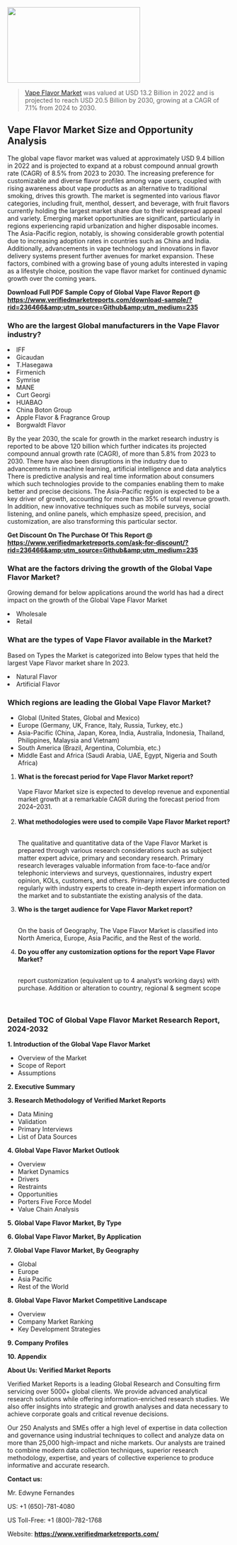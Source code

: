 <img src="https://ffe5etoiles.com/wp-content/uploads/2024/12/MST1-300x171.png" alt="" width="300" height="171" class="alignnone size-medium wp-image-20088" /><blockquote><p><p><a href="https://www.verifiedmarketreports.com/download-sample/?rid=236466&utm_source=Github&utm_medium=235" target="_blank">Vape Flavor Market</a> was valued at USD 13.2 Billion in 2022 and is projected to reach USD 20.5 Billion by 2030, growing at a CAGR of 7.1% from 2024 to 2030.</p></blockquote><p><h2>Vape Flavor Market Size and Opportunity Analysis</h2> The global vape flavor market was valued at approximately USD 9.4 billion in 2022 and is projected to expand at a robust compound annual growth rate (CAGR) of 8.5% from 2023 to 2030. The increasing preference for customizable and diverse flavor profiles among vape users, coupled with rising awareness about vape products as an alternative to traditional smoking, drives this growth. The market is segmented into various flavor categories, including fruit, menthol, dessert, and beverage, with fruit flavors currently holding the largest market share due to their widespread appeal and variety. Emerging market opportunities are significant, particularly in regions experiencing rapid urbanization and higher disposable incomes. The Asia-Pacific region, notably, is showing considerable growth potential due to increasing adoption rates in countries such as China and India. Additionally, advancements in vape technology and innovations in flavor delivery systems present further avenues for market expansion. These factors, combined with a growing base of young adults interested in vaping as a lifestyle choice, position the vape flavor market for continued dynamic growth over the coming years. </p><p class=""><strong>Download Full PDF Sample Copy of Global Vape Flavor Report @ <a href="https://www.verifiedmarketreports.com/download-sample/?rid=236466&amp;utm_source=Github&amp;utm_medium=235" target="_blank">https://www.verifiedmarketreports.com/download-sample/?rid=236466&amp;utm_source=Github&amp;utm_medium=235</a></strong></p><h3 id="" class="">Who are the largest Global manufacturers in the Vape Flavor industry?</h3><p><li>IFF</li><li> Gicaudan</li><li> T.Hasegawa</li><li> Firmenich</li><li> Symrise</li><li> MANE</li><li> Curt Georgi</li><li> HUABAO</li><li> China Boton Group</li><li> Apple Flavor & Fragrance Group</li><li> Borgwaldt Flavor</li></p><div class=""><div class="" dir="" data-message-author-role="" data-message-id="" data-message-model-slug=""><div class=""><div class=""><div class=""><div class="" dir="" data-message-author-role="" data-message-id="" data-message-model-slug=""><div class=""><div class=""><p>By the year 2030, the scale for growth in the market research industry is reported to be above 120 billion which further indicates its projected compound annual growth rate (CAGR), of more than 5.8% from 2023 to 2030. There have also been disruptions in the industry due to advancements in machine learning, artificial intelligence and data analytics There is predictive analysis and real time information about consumers which such technologies provide to the companies enabling them to make better and precise decisions. The Asia-Pacific region is expected to be a key driver of growth, accounting for more than 35% of total revenue growth. In addition, new innovative techniques such as mobile surveys, social listening, and online panels, which emphasize speed, precision, and customization, are also transforming this particular sector.</p><p><strong>Get Discount On The Purchase Of This Report @&nbsp; <a href="https://www.verifiedmarketreports.com/ask-for-discount/?rid=236466&amp;utm_source=Github&amp;utm_medium=235" target="_blank">https://www.verifiedmarketreports.com/ask-for-discount/?rid=236466&amp;utm_source=Github&amp;utm_medium=235</a></strong></p></div></div></div></div></div></div></div></div><h3 id="" class="">What are the factors driving the growth of the Global Vape Flavor Market?</h3><p id="" class="">Growing demand for below applications around the world has had a direct impact on the growth of the Global Vape Flavor Market</p><p id="" class=""><li>Wholesale</li><li> Retail</li></p><h3 id="" class="">What are the types of Vape Flavor available in the Market?</h3><p id="" class="">Based on Types the Market is categorized into Below types that held the largest Vape Flavor market share In 2023.</p><p id="" class=""><li>Natural Flavor</li><li> Artificial Flavor</li></p><h3 id="" class="">Which regions are leading the Global Vape Flavor Market?</h3><ul><li>Global (United States, Global and Mexico)</li><li>Europe (Germany, UK, France, Italy, Russia, Turkey, etc.)</li><li>Asia-Pacific (China, Japan, Korea, India, Australia, Indonesia, Thailand, Philippines, Malaysia and Vietnam)</li><li>South America (Brazil, Argentina, Columbia, etc.)</li><li>Middle East and Africa (Saudi Arabia, UAE, Egypt, Nigeria and South Africa)</li></ul><p><ol><li><strong>What is the forecast period for Vape Flavor Market report?<br /></strong><br /><span data-sheets-root="1" data-sheets-value="{&quot;1&quot;:2,&quot;2&quot;:&quot;XXXX size is expected to develop revenue and exponential market growth at a remarkable CAGR during the forecast period from 2024&ndash;2030.&quot;}" data-sheets-userformat="{&quot;2&quot;:12674,&quot;4&quot;:{&quot;1&quot;:2,&quot;2&quot;:16776960},&quot;10&quot;:2,&quot;11&quot;:0,&quot;15&quot;:&quot;Arial&quot;,&quot;16&quot;:12}">Vape Flavor Market size is expected to develop revenue and exponential market growth at a remarkable CAGR during the forecast period from 2024&ndash;2031.</span><br /><br /></li><li><strong>What methodologies were used to compile Vape Flavor Market report?<br /><br /></strong><p>The qualitative and quantitative data of the&nbsp;Vape Flavor Market is prepared through various research considerations such as subject matter expert advice, primary and secondary research. Primary research leverages valuable information from face-to-face and/or telephonic interviews and surveys, questionnaires, industry expert opinion, KOLs, customers, and others. Primary interviews are conducted regularly with industry experts to create in-depth expert information on the market and to substantiate the existing analysis of the data.&nbsp;</p></li><li><strong>Who is the target audience for Vape Flavor Market report?<br /><br /></strong><p>On the basis of Geography, The&nbsp;Vape Flavor Market is classified into North America, Europe, Asia Pacific, and the Rest of the world.</p></li><li><strong>Do you offer any customization options for the report Vape Flavor Market?<br /><br /></strong><p>report customization (equivalent up to 4 analyst&rsquo;s working days) with purchase. Addition or alteration to country, regional &amp; segment scope</p><p>&nbsp;</p></li></ol></p><h3 id="" class="">Detailed TOC of Global Vape Flavor Market Research Report, 2024-2032</h3><p id="" class=""><strong>1. Introduction of the Global Vape Flavor Market</strong></p><ul><li>Overview of the Market</li><li>Scope of Report</li><li>Assumptions</li></ul><p id="" class=""><strong>2. Executive Summary</strong></p><p id="" class=""><strong>3. Research Methodology of&nbsp;Verified Market Reports</strong></p><ul><li>Data Mining</li><li>Validation</li><li>Primary Interviews</li><li>List of Data Sources</li></ul><p id="" class=""><strong>4. Global Vape Flavor Market Outlook</strong></p><ul><li>Overview</li><li>Market Dynamics</li><li>Drivers</li><li>Restraints</li><li>Opportunities</li><li>Porters Five Force Model</li><li>Value Chain Analysis</li></ul><p id="" class=""><strong>5. Global Vape Flavor Market, By&nbsp;Type</strong></p><p id="" class=""><strong>6. Global Vape Flavor Market, By Application</strong></p><p id="" class=""><strong>7. Global Vape Flavor Market, By Geography</strong></p><ul><li>Global</li><li>Europe</li><li>Asia Pacific</li><li>Rest of the World</li></ul><p id="" class=""><strong>8. Global Vape Flavor Market Competitive Landscape</strong></p><ul><li>Overview</li><li>Company Market Ranking</li><li>Key Development Strategies</li></ul><p id="" class=""><strong>9. Company Profiles</strong></p><p id="" class=""><strong>10. Appendix</strong></p><p id="" class=""><strong>About Us: Verified Market Reports</strong></p><p id="" class="">Verified Market Reports is a leading Global Research and Consulting firm servicing over 5000+ global clients. We provide advanced analytical research solutions while offering information-enriched research studies. We also offer insights into strategic and growth analyses and data necessary to achieve corporate goals and critical revenue decisions.</p><p id="" class="">Our 250 Analysts and SMEs offer a high level of expertise in data collection and governance using industrial techniques to collect and analyze data on more than 25,000 high-impact and niche markets. Our analysts are trained to combine modern data collection techniques, superior research methodology, expertise, and years of collective experience to produce informative and accurate research.</p><p id="" class=""><strong>Contact us:</strong></p><p id="" class="">Mr. Edwyne Fernandes</p><p id="" class="">US: +1 (650)-781-4080</p><p id="" class="">US Toll-Free: +1 (800)-782-1768</p><p id="" class="">Website: <a target="" data-test-app-aware-link=""><strong>https://www.verifiedmarketreports.com/</strong></a></p>
